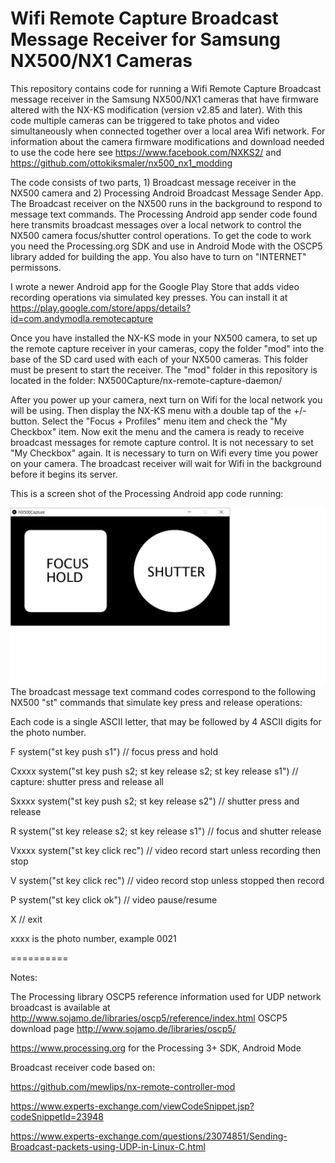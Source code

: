 # Wifi Remote Capture Broadcast Message Receiver for Samsung NX500/NX1 Cameras

This repository contains code for running a Wifi Remote Capture Broadcast message receiver in the Samsung NX500/NX1 cameras that have firmware altered with the NX-KS modification (version v2.85 and later). With this code multiple cameras can be triggered to take photos and video simultaneously when connected together over a local area Wifi network. For information about the camera firmware modifications and download needed to use the code here see https://www.facebook.com/NXKS2/ and https://github.com/ottokiksmaler/nx500_nx1_modding

The code consists of two parts, 1) Broadcast message receiver in the NX500 camera and 2) Processing Android Broadcast Message Sender App. The Broadcast receiver on the NX500 runs in the background to respond to message text commands. The Processing Android app sender code found here transmits broadcast messages over a local network to control the NX500 camera focus/shutter control operations. To get the code to work you need the Processing.org SDK and use in Android Mode with the OSCP5 library added for building the app. You also have to turn on "INTERNET" permissons.

I wrote a newer Android app for the Google Play Store that adds video recording operations via simulated key presses. You can install it at https://play.google.com/store/apps/details?id=com.andymodla.remotecapture

Once you have installed the NX-KS mode in your NX500 camera, to set up the remote capture receiver in your cameras, copy the folder "mod" into the base of the SD card used with each of your NX500 cameras. This folder must be present to start the receiver. The "mod" folder in this repository is located in the folder: NX500Capture/nx-remote-capture-daemon/

After you power up your camera, next turn on Wifi for the local network you will be using. Then display the NX-KS menu with a double tap of the +/- button. Select the "Focus + Profiles" menu item and check the "My Checkbox" item. Now exit the menu and the camera is ready to receive broadcast messages for remote capture control. It is not necessary to set "My Checkbox" again. It is necessary to turn on Wifi every time you power on your camera. The broadcast receiver will wait for Wifi in the background before it begins its server.

This is a screen shot of the Processing Android app code running:

![App Screen](./NX500Capture/NX500app.png)
The broadcast message text command codes correspond to the following NX500 "st" commands that simulate key press and release operations:

Each code is a single ASCII letter, that may be followed by 4 ASCII digits for the photo number.

F  system("st key push s1") // focus press and hold

Cxxxx  system("st key push s2; st key release s2; st key release s1") // capture: shutter press and release all

Sxxxx  system("st key push s2; st key release s2") // shutter press and release

R  system("st key release s2; st key release s1") // focus and shutter release

Vxxxx  system("st key click rec") // video record start unless recording then stop

V  system("st key click rec") // video record stop unless stopped then record

P  system("st key click ok") // video pause/resume

X  // exit

xxxx is the photo number, example 0021

==========

Notes:

The Processing library OSCP5 reference information used for UDP network broadcast is available at http://www.sojamo.de/libraries/oscp5/reference/index.html
OSCP5 download page http://www.sojamo.de/libraries/oscp5/

https://www.processing.org for the Processing 3+ SDK, Android Mode

Broadcast receiver code based on:

https://github.com/mewlips/nx-remote-controller-mod

https://www.experts-exchange.com/viewCodeSnippet.jsp?codeSnippetId=23948

https://www.experts-exchange.com/questions/23074851/Sending-Broadcast-packets-using-UDP-in-Linux-C.html
